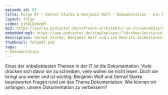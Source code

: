 ```yaml
---
episode_id: 87
title: Folge 87 - Gernot Starke & Benjamin Wolf - Dokumentation - ein Überblick
layout: folge
video: yjhOLb1WzpM
mp3: https://1evriw.podcaster.de/software-architektur-im-stream/media/GernotStarkeBenjaminWolfDokumentation.mp3
embedded-mp3: https://www.podcaster.de/simpleplayer/?id=show~1evriw~software-architektur-im-stream~pod-d401ce32843649b2670a1b415a&v=1635697148
description: Gernot Starke, Benjamin Wolf und Lisa Mooritz diskutieren Software-Dokumentation.
thumbnail: folge87.png
tags:
- Dokumentation
---
```


Eines der unbeliebtesten Themen in der IT ist die Dokumentation. Viele
drücken sich davor sie zu schreiben, viele wollen sie nicht
lesen. Doch sie bringt uns weiter und ist wichtig. Benjamin Wolf und
Gernot Starke beantworten Fragen rund um das Thema Dokumentation. Wie
können wir anfangen, unsere Dokumentation zu verbessern?


